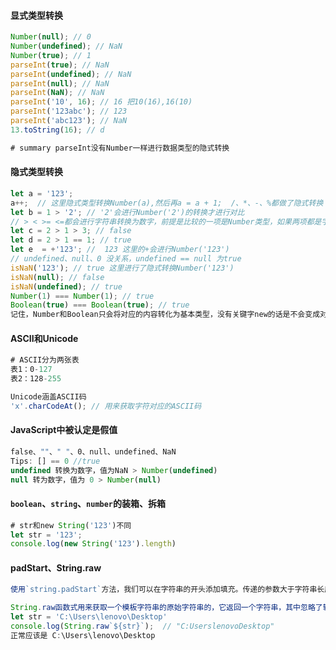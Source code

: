 #### 显式类型转换

```javascript
Number(null); // 0
Number(undefined); // NaN
Number(true); // 1
parseInt(true); // NaN
parseInt(undefined); // NaN
parseInt(null); // NaN
parseInt(NaN); // NaN
parseInt('10', 16); // 16 把10(16),16(10)
parseInt('123abc'); // 123
parseInt('abc123'); // NaN
13.toString(16); // d

# summary parseInt没有Number一样进行数据类型的隐式转换
```



#### 隐式类型转换

```javascript
let a = '123';
a++;  // 这里隐式类型转换Number(a),然后再a = a + 1;  /、*、-、%都做了隐式转换
let b = 1 > '2'; // '2'会进行Number('2')的转换才进行对比
// > < >= <=都会进行字符串转换为数字，前提是比较的一项是Number类型，如果两项都是字符串，则比较ASCII
let c = 2 > 1 > 3; // false
let d = 2 > 1 == 1; // true
let e  = +'123'; //  123 这里的+会进行Number('123')
// undefined、null、0 没关系，undefined == null 为true
isNaN('123'); // true 这里进行了隐式转换Number('123')
isNaN(null); // false
isNaN(undefined); // true
Number(1) === Number(1); // true
Boolean(true) === Boolean(true); // true
记住，Number和Boolean只会将对应的内容转化为基本类型，没有关键字new的话是不会变成对象的
```



#### ASCII和Unicode

```javascript
# ASCII分为两张表
表1：0-127
表2：128-255

Unicode涵盖ASCII码
'x'.charCodeAt(); // 用来获取字符对应的ASCII码
```



#### JavaScript中被认定是假值

```javascript
false、""、" "、0、null、undefined、NaN
Tips: [] == 0 //true
undefined 转换为数字，值为NaN > Number(undefined)
null 转为数字，值为 0 > Number(null)
```



#### `boolean`、`string`、`number`的装箱、拆箱

```javascript
# str和new String('123')不同
let str = '123';
console.log(new String('123').length)
```

#### padStart、String.raw

```javascript
使用`string.padStart`方法，我们可以在字符串的开头添加填充。传递的参数大于字符串长度会在字符串前面增加一个空格，如果小于则什么事情没有发生

String.raw函数式用来获取一个模板字符串的原始字符串的，它返回一个字符串，其中忽略了转移符(\n，\v,\t)
let str = 'C:\Users\lenovo\Desktop'
console.log(String.raw`${str}`);  // "C:UserslenovoDesktop"
正常应该是 C:\Users\lenovo\Desktop
```
